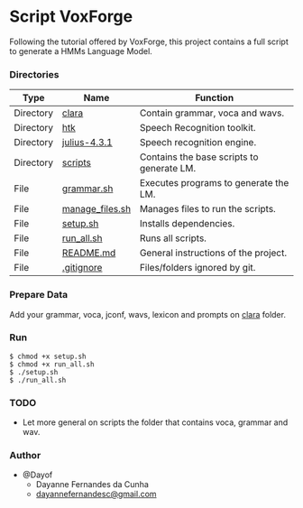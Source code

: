 Script VoxForge
=============

Following the tutorial offered by VoxForge, this project contains a full script to generate a HMMs Language Model.

### Directories

| Type      | Name                              | Function                     		        |
| --------- | --------------------------------- | --------------------------------------------- |
| Directory | [clara](clara)            	| Contain grammar, voca and wavs.		|
| Directory | [htk](htk)                  	| Speech Recognition toolkit.		        |
| Directory | [julius-4.3.1](julius-4.3.1)      | Speech recognition engine.                    |
| Directory | [scripts](scripts)                | Contains the base scripts to generate LM.	|
| File	    | [grammar.sh](grammar.sh)          | Executes programs to generate the LM.		|
| File	    | [manage_files.sh](manage_files.sh)| Manages files to run the scripts.		|
| File	    | [setup.sh](setup.sh)  		| Installs dependencies.			|
| File	    | [run_all.sh](run_all.sh)          | Runs all scripts.				|
| File	    | [README.md](README.md)            | General instructions of the project. 		|
| File	    | [.gitignore](.gitignore)          | Files/folders ignored by git.			|


### Prepare Data

Add your grammar, voca, jconf, wavs, lexicon and prompts on [clara](clara) folder.

### Run
```
$ chmod +x setup.sh
$ chmod +x run_all.sh
$ ./setup.sh
$ ./run_all.sh
```

### TODO
- Let more general on scripts the folder that contains voca, grammar and wav.

### Author
- @Dayof
	- Dayanne Fernandes da Cunha
	- dayannefernandesc@gmail.com


